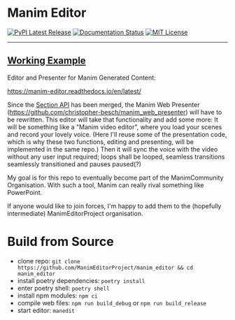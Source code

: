 # Manim Editor

<a href="https://pypi.org/project/manim-editor/"><img src="https://img.shields.io/pypi/v/manim-editor.svg?style=flat&logo=pypi" alt="PyPI Latest Release"></a>
<a href="https://manim-editor.readthedocs.io/en/stable/"><img src='https://readthedocs.org/projects/manim-editor/badge/?version=stable' alt='Documentation Status' /></a>
<a href="http://choosealicense.com/licenses/mit/"><img src="https://img.shields.io/badge/license-MIT-red.svg?style=flat" alt="MIT License"></a>
<hr/>

## [Working Example](https://manimeditorproject.github.io/manim_editor/tutorial/)

Editor and Presenter for Manim Generated Content:

https://manim-editor.readthedocs.io/en/latest/

Since the [Section API](https://github.com/ManimCommunity/manim/pull/2152) has been merged, the Manim Web Presenter (https://github.com/christopher-besch/manim_web_presenter) will have to be rewritten.
This editor will take that functionality and add some more: It will be something like a "Manim video editor", where you load your scenes and record your lovely voice.
(Here I'll reuse some of the presentation code, which is why these two functions, editing and presenting, will be implemented in the same repo.)
Then it will sync the voice with the video without any user input required; loops shall be looped, seamless transitions seamlessly transitioned and pauses paused(?)

My goal is for this repo to eventually become part of the ManimCommunity Organisation.
With such a tool, Manim can really rival something like PowerPoint.

If anyone would like to join forces, I'm happy to add them to the (hopefully intermediate) ManimEditorProject organisation.

# Build from Source

- clone repo: `git clone https://github.com/ManimEditorProject/manim_editor && cd manim_editor`
- install poetry dependencies: `poetry install`
- enter poetry shell: `poetry shell`
- install npm modules: `npm ci`
- compile web files: `npm run build_debug` or `npm run build_release`
- start editor: `manedit`
